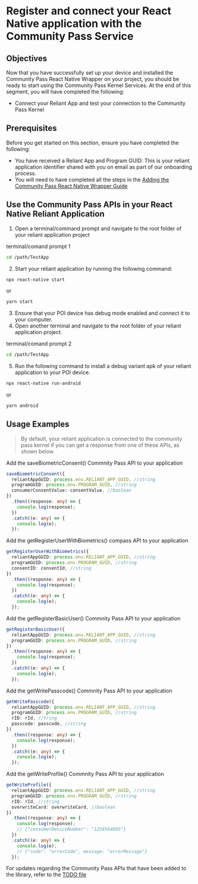 # Register and connect your React Native application with the Community Pass Service

## Objectives

Now that you have successfully set up your device and installed the Community Pass React Native Wrapper on your project, you should be ready to start using the Community Pass Kernel Services. At the end of this segment, you will have completed the following:

- Connect your Reliant App and test your connection to the Community Pass Kernel

## Prerequisites

Before you get started on this section, ensure you have completed the following:

- You have received a Reliant App and Program GUID: This is your reliant application identifier shared with you on email as part of our onboarding process.
- You will need to have completed all the steps in the [Adding the Community Pass React Native Wrapper Guide](README.md)

## Use the Community Pass APIs in your React Native Reliant Application

1. Open a terminal/command prompt and navigate to the root folder of your reliant application project

terminal/comand prompt 1

```sh
cd /path/TestApp
```

2. Start your reliant application by running the following command:

```sh
npx react-native start
```

or

```sh
yarn start
```

3. Ensure that your POI device has debug mode enabled and connect it to your computer.
4. Open another terminal and navigate to the root folder of your reliant application project.

terminal/comand prompt 2

```sh
cd /path/TestApp
```

5. Run the following command to install a debug variant apk of your reliant application to your POI device.

```sh
npx react-native run-android
```

or

```sh
yarn android
```

## Usage Examples

> By default, your reliant application is connected to the community pass kernel if you can get a response from one of these APIs, as shown below.

Add the saveBiometricConsent() Commnity Pass API to your application

```typescript
saveBiometricConsent({
  reliantAppGUID: process.env.RELIANT_APP_GUID, //string
  programGUID: process.env.PROGRAM_GUID, //string
  consumerConsentValue: consentValue, //boolean
})
  .then((response: any) => {
    console.log(response);
  })
  .catch((e: any) => {
    console.log(e);
  });
```

Add the getRegisterUserWithBiometrics() compass API to your application

```typescript
getRegisterUserWithBiometrics({
  reliantAppGUID: process.env.RELIANT_APP_GUID, //string
  programGUID: process.env.PROGRAM_GUID, //string
  consentID: consentId, //string
})
  .then((response: any) => {
    console.log(response);
  })
  .catch((e: any) => {
    console.log(e);
  });
```

Add the getRegisterBasicUser() Commnity Pass API to your application

```typescript
getRegisterBasicUser({
  reliantAppGUID: process.env.RELIANT_APP_GUID, //string
  programGUID: process.env.PROGRAM_GUID, //string
})
  .then((response: any) => {
    console.log(response);
  })
  .catch((e: any) => {
    console.log(e);
  });
```

Add the getWritePasscode() Commnity Pass API to your application

```typescript
getWritePasscode({
  reliantAppGUID: process.env.RELIANT_APP_GUID, //string
  programGUID: process.env.PROGRAM_GUID, //string
  rID: rId, //tring
  passcode: passcode, //string
})
  .then((response: any) => {
    console.log(response);
  })
  .catch((e: any) => {
    console.log(e);
  });
```

Add the getWriteProfile() Commnity Pass API to your application

```typescript
getWriteProfile({
  reliantAppGUID: process.env.RELIANT_APP_GUID, //string
  programGUID: process.env.PROGRAM_GUID, //string
  rID: rId, //string
  overwriteCard: overwriteCard, //boolean
})
  .then((response: any) => {
    console.log(response);
    // {"consumerDeviceNumber": "1234564665"}
  })
  .catch((e: any) => {
    console.log(e);
    // {"code": "errorCode", message: "errorMessage"}
  });
```

For updates regarding the Community Pass APIs that have been added to the library, refer to the [TODO file](/TODO.md)
